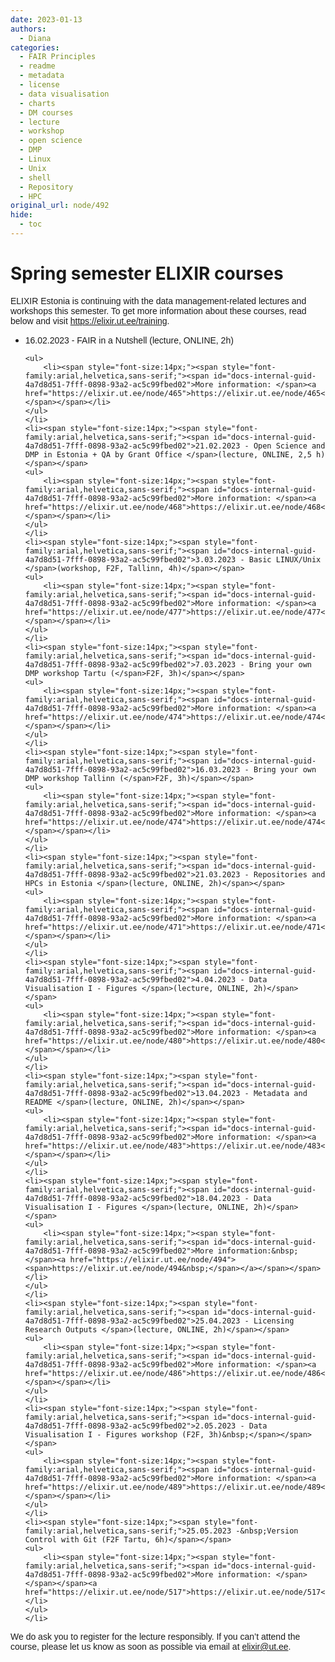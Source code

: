 ```yaml
---
date: 2023-01-13
authors:
  - Diana
categories:
  - FAIR Principles
  - readme
  - metadata
  - license
  - data visualisation
  - charts
  - DM courses
  - lecture
  - workshop
  - open science
  - DMP
  - Linux
  - Unix
  - shell
  - Repository
  - HPC
original_url: node/492
hide:
  - toc
---
```


# Spring semester ELIXIR courses

<p dir="ltr"><span style="font-size:14px;"><span style="font-family:arial,helvetica,sans-serif;"><span id="docs-internal-guid-4a7d8d51-7fff-0898-93a2-ac5c99fbed02">ELIXIR Estonia is continuing with the data management-related lectures and workshops this semester. To get more information about these courses, read below and visit </span><a href="https://elixir.ut.ee/training">https://elixir.ut.ee/training</a>.&nbsp;&nbsp;</span></span></p>

<ul>
	<li><span style="font-size:14px;"><span style="font-family:arial,helvetica,sans-serif;"><span id="docs-internal-guid-4a7d8d51-7fff-0898-93a2-ac5c99fbed02">16.02.2023 - FAIR in a Nutshell (lecture, ONLINE, 2h)&nbsp;</span></span></span>

	<ul>
		<li><span style="font-size:14px;"><span style="font-family:arial,helvetica,sans-serif;"><span id="docs-internal-guid-4a7d8d51-7fff-0898-93a2-ac5c99fbed02">More information: </span><a href="https://elixir.ut.ee/node/465">https://elixir.ut.ee/node/465</a>&nbsp;</span></span></li>
	</ul>
	</li>
	<li><span style="font-size:14px;"><span style="font-family:arial,helvetica,sans-serif;"><span id="docs-internal-guid-4a7d8d51-7fff-0898-93a2-ac5c99fbed02">21.02.2023 - Open Science and DMP in Estonia + QA by Grant Office </span>(lecture, ONLINE, 2,5 h)</span></span>
	<ul>
		<li><span style="font-size:14px;"><span style="font-family:arial,helvetica,sans-serif;"><span id="docs-internal-guid-4a7d8d51-7fff-0898-93a2-ac5c99fbed02">More information: </span><a href="https://elixir.ut.ee/node/468">https://elixir.ut.ee/node/468</a>&nbsp;</span></span></li>
	</ul>
	</li>
	<li><span style="font-size:14px;"><span style="font-family:arial,helvetica,sans-serif;"><span id="docs-internal-guid-4a7d8d51-7fff-0898-93a2-ac5c99fbed02">3.03.2023 - Basic LINUX/Unix </span>(workshop, F2F, Tallinn, 4h)</span></span>
	<ul>
		<li><span style="font-size:14px;"><span style="font-family:arial,helvetica,sans-serif;"><span id="docs-internal-guid-4a7d8d51-7fff-0898-93a2-ac5c99fbed02">More information: </span><a href="https://elixir.ut.ee/node/477">https://elixir.ut.ee/node/477</a>&nbsp;</span></span></li>
	</ul>
	</li>
	<li><span style="font-size:14px;"><span style="font-family:arial,helvetica,sans-serif;"><span id="docs-internal-guid-4a7d8d51-7fff-0898-93a2-ac5c99fbed02">7.03.2023 - Bring your own DMP workshop Tartu (</span>F2F, 3h)</span></span>
	<ul>
		<li><span style="font-size:14px;"><span style="font-family:arial,helvetica,sans-serif;"><span id="docs-internal-guid-4a7d8d51-7fff-0898-93a2-ac5c99fbed02">More information: </span><a href="https://elixir.ut.ee/node/474">https://elixir.ut.ee/node/474</a>&nbsp;</span></span></li>
	</ul>
	</li>
	<li><span style="font-size:14px;"><span style="font-family:arial,helvetica,sans-serif;"><span id="docs-internal-guid-4a7d8d51-7fff-0898-93a2-ac5c99fbed02">16.03.2023 - Bring your own DMP workshop Tallinn (</span>F2F, 3h)</span></span>
	<ul>
		<li><span style="font-size:14px;"><span style="font-family:arial,helvetica,sans-serif;"><span id="docs-internal-guid-4a7d8d51-7fff-0898-93a2-ac5c99fbed02">More information: </span><a href="https://elixir.ut.ee/node/474">https://elixir.ut.ee/node/474</a>&nbsp;</span></span></li>
	</ul>
	</li>
	<li><span style="font-size:14px;"><span style="font-family:arial,helvetica,sans-serif;"><span id="docs-internal-guid-4a7d8d51-7fff-0898-93a2-ac5c99fbed02">21.03.2023 - Repositories and HPCs in Estonia </span>(lecture, ONLINE, 2h)</span></span>
	<ul>
		<li><span style="font-size:14px;"><span style="font-family:arial,helvetica,sans-serif;"><span id="docs-internal-guid-4a7d8d51-7fff-0898-93a2-ac5c99fbed02">More information: </span><a href="https://elixir.ut.ee/node/471">https://elixir.ut.ee/node/471</a>&nbsp;</span></span></li>
	</ul>
	</li>
	<li><span style="font-size:14px;"><span style="font-family:arial,helvetica,sans-serif;"><span id="docs-internal-guid-4a7d8d51-7fff-0898-93a2-ac5c99fbed02">4.04.2023 - Data Visualisation I - Figures </span>(lecture, ONLINE, 2h)</span></span>
	<ul>
		<li><span style="font-size:14px;"><span style="font-family:arial,helvetica,sans-serif;"><span id="docs-internal-guid-4a7d8d51-7fff-0898-93a2-ac5c99fbed02">More information: </span><a href="https://elixir.ut.ee/node/480">https://elixir.ut.ee/node/480</a>&nbsp;</span></span></li>
	</ul>
	</li>
	<li><span style="font-size:14px;"><span style="font-family:arial,helvetica,sans-serif;"><span id="docs-internal-guid-4a7d8d51-7fff-0898-93a2-ac5c99fbed02">13.04.2023 - Metadata and README </span>(lecture, ONLINE, 2h)</span></span>
	<ul>
		<li><span style="font-size:14px;"><span style="font-family:arial,helvetica,sans-serif;"><span id="docs-internal-guid-4a7d8d51-7fff-0898-93a2-ac5c99fbed02">More information: </span><a href="https://elixir.ut.ee/node/483">https://elixir.ut.ee/node/483</a>&nbsp;</span></span></li>
	</ul>
	</li>
	<li><span style="font-size:14px;"><span style="font-family:arial,helvetica,sans-serif;"><span id="docs-internal-guid-4a7d8d51-7fff-0898-93a2-ac5c99fbed02">18.04.2023 - Data Visualisation I - Figures </span>(lecture, ONLINE, 2h)</span></span>
	<ul>
		<li><span style="font-size:14px;"><span style="font-family:arial,helvetica,sans-serif;"><span id="docs-internal-guid-4a7d8d51-7fff-0898-93a2-ac5c99fbed02">More information:&nbsp;</span><a href="https://elixir.ut.ee/node/494"><span>https://elixir.ut.ee/node/494&nbsp;</span></a></span></span></li>
	</ul>
	</li>
	<li><span style="font-size:14px;"><span style="font-family:arial,helvetica,sans-serif;"><span id="docs-internal-guid-4a7d8d51-7fff-0898-93a2-ac5c99fbed02">25.04.2023 - Licensing Research Outputs </span>(lecture, ONLINE, 2h)</span></span>
	<ul>
		<li><span style="font-size:14px;"><span style="font-family:arial,helvetica,sans-serif;"><span id="docs-internal-guid-4a7d8d51-7fff-0898-93a2-ac5c99fbed02">More information: </span><a href="https://elixir.ut.ee/node/486">https://elixir.ut.ee/node/486</a>&nbsp;</span></span></li>
	</ul>
	</li>
	<li><span style="font-size:14px;"><span style="font-family:arial,helvetica,sans-serif;"><span id="docs-internal-guid-4a7d8d51-7fff-0898-93a2-ac5c99fbed02">2.05.2023 - Data Visualisation I - Figures workshop (F2F, 3h)&nbsp;</span></span></span>
	<ul>
		<li><span style="font-size:14px;"><span style="font-family:arial,helvetica,sans-serif;"><span id="docs-internal-guid-4a7d8d51-7fff-0898-93a2-ac5c99fbed02">More information: </span><a href="https://elixir.ut.ee/node/489">https://elixir.ut.ee/node/489</a>&nbsp;</span></span></li>
	</ul>
	</li>
	<li><span style="font-size:14px;"><span style="font-family:arial,helvetica,sans-serif;">25.05.2023 -&nbsp;Version Control with Git (F2F Tartu, 6h)</span></span>
	<ul>
		<li><span style="font-size:14px;"><span style="font-family:arial,helvetica,sans-serif;"><span id="docs-internal-guid-4a7d8d51-7fff-0898-93a2-ac5c99fbed02">More information: </span></span></span><a href="https://elixir.ut.ee/node/517">https://elixir.ut.ee/node/517</a></li>
	</ul>
	</li>
</ul>

<p dir="ltr"><span style="font-size:14px;"><span style="font-family:arial,helvetica,sans-serif;"><span id="docs-internal-guid-4a7d8d51-7fff-0898-93a2-ac5c99fbed02">We do ask you to register for the lecture responsibly. If you can’t attend the course, please let us know as soon as possible via email at </span><a href="mailto:elixir@ut.ee">elixir@ut.ee</a>.&nbsp;</span></span></p>

